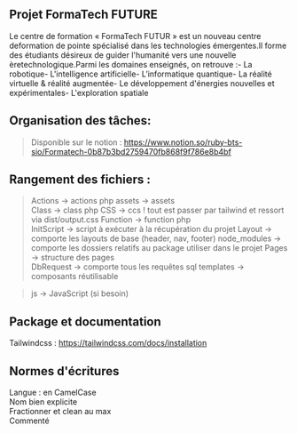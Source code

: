 ## Projet FormaTech FUTURE

Le centre de formation « FormaTech FUTUR » est un nouveau centre deformation de pointe spécialisé dans les technologies émergentes.Il forme des étudiants désireux de guider l'humanité vers une nouvelle èretechnologique.Parmi les domaines enseignés, on retrouve :- La robotique- L'intelligence artificielle- L’informatique quantique- La réalité virtuelle & réalité augmentée- Le développement d'énergies nouvelles et expérimentales- L'exploration spatiale

## Organisation des tâches:

> Disponible sur le notion :
> <https://www.notion.so/ruby-bts-sio/Formatech-0b87b3bd2759470fb868f9f786e8b4bf>

## Rangement des fichiers :

> Actions -> actions php
> assets -> assets  
> Class -> class php
> CSS -> ccs ! tout est passer par tailwind et ressort via dist/output.css
> Function -> function php  
> InitScript -> script à exécuter à la récupération du projet
> Layout -> comporte les layouts de base (header, nav, footer)
> node_modules -> comporte les dossiers relatifs au package utiliser dans le projet
> Pages -> structure des pages  
> DbRequest -> comporte tous les requêtes sql
> templates -> composants réutilisable

> js -> JavaScript (si besoin)

## Package et documentation

Tailwindcss : <https://tailwindcss.com/docs/installation>

## Normes d'écritures

Langue : en
CamelCase  
Nom bien explicite  
Fractionner et clean au max  
Commenté
